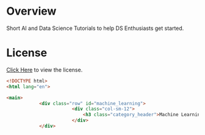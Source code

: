 # Overview
Short AI and Data Science Tutorials to help DS Enthusiasts get started.

# License
[Click Here](https://github.com/AparGarg99/Tutorials/blob/master/License.txt) to view the license.

```html
<!DOCTYPE html>
<html lang="en">

<main>
            <div class="row" id="machine_learning">
                        <div class="col-sm-12">
                            <h3 class="category_header">Machine Learning</h3>
                        </div>
            </div>
```
